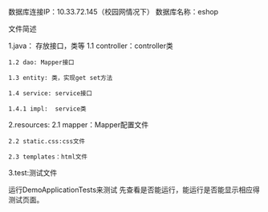 数据库连接IP：10.33.72.145（校园网情况下）
数据库名称：eshop

文件简述

1.java： 存放接口，类等
    1.1 controller：controller类

    1.2 dao: Mapper接口

    1.3 entity: 类，实现get set方法

    1.4 service: service接口

    1.4.1 impl:  service类

2.resources:
    2.1 mapper：Mapper配置文件

    2.2 static.css:css文件

    2.3 templates：html文件


3.test:测试文件

运行DemoApplicationTests来测试
先查看是否能运行，能运行是否能显示相应得测试页面。
